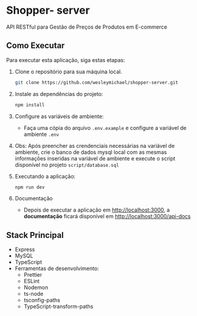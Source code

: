 # Shopper- server
API RESTful para Gestão de Preços de Produtos em E-commerce


## Como Executar
Para executar esta aplicação, siga estas etapas:
1. Clone o repositório para sua máquina local.
     ```bash
     git clone https://github.com/wesleymichael/shopper-server.git
     ```

2. Instale as dependências do projeto:
   ```bash
   npm install
   ```
3. Configure as variáveis de ambiente:
   - Faça uma cópia do arquivo `.env.example` e configure a variável de ambiente `.env`

4. Obs: Após preencher as crendenciais necessárias na variável de ambiente, crie o banco de dados mysql local com as mesmas informações inseridas na variável de ambiente e execute o script disponível no projeto `script/database.sql`
 
5. Executando a aplicação:
   ```bash
   npm run dev
   ```
6. Documentação
   - Depois de executar a aplicação em [http://localhost:3000](http://localhost:3000), a **documentação** ficará disponível em [http://localhost:3000/api-docs](http://localhost:3000/api-docs)

   
## Stack Principal

- Express
- MySQL
- TypeScript
- Ferramentas de desenvolvimento:
     - Prettier
     - ESLint
     - Nodemon
     - ts-node
     - tsconfig-paths
     - TypeScript-transform-paths

